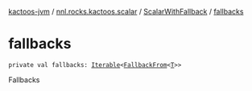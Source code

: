 [kactoos-jvm](../../index.md) / [nnl.rocks.kactoos.scalar](../index.md) / [ScalarWithFallback](index.md) / [fallbacks](./fallbacks.md)

# fallbacks

`private val fallbacks: `[`Iterable`](https://kotlinlang.org/api/latest/jvm/stdlib/kotlin.collections/-iterable/index.html)`<`[`FallbackFrom`](../-fallback-from/index.md)`<`[`T`](index.md#T)`>>`

Fallbacks

